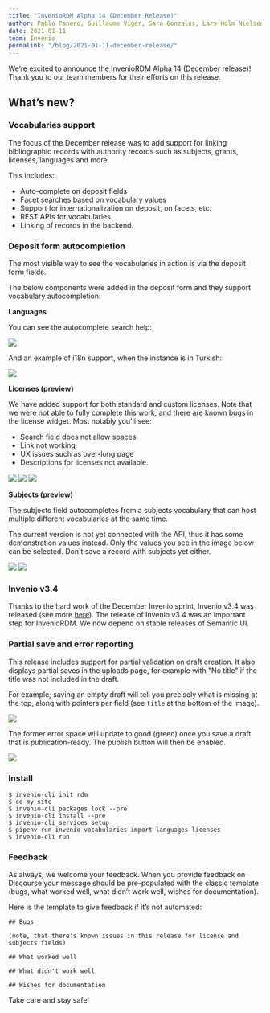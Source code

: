 ```yaml
---
title: "InvenioRDM Alpha 14 (December Release)"
author: Pablo Panero, Guillaume Viger, Sara Gonzales, Lars Holm Nielsen
date: 2021-01-11
team: Invenio
permalink: "/blog/2021-01-11-december-release/"
---
```


We’re excited to announce the InvenioRDM Alpha 14 (December release)! Thank you to our team members for their efforts on this release.

## What’s new?

### Vocabularies support

The focus of the December release was to add support for linking bibliographic records with authority records such as subjects, grants, licenses, languages and more. 

This includes:

- Auto-complete on deposit fields
- Facet searches based on vocabulary values
- Support for internationalization on deposit, on facets, etc.
- REST APIs for vocabularies
- Linking of records in the backend.


### Deposit form autocompletion

The most visible way to see the vocabularies in action is via the deposit form fields.

The below components were added in the deposit form and they support vocabulary autocompletion:

**Languages**

You can see the autocomplete search help:

![](https://codimd.web.cern.ch/uploads/upload_0f6a4248b6ade70453232a3169a0be3e.png)

And an example of i18n support, when the instance is in Turkish:

![](https://codimd.web.cern.ch/uploads/upload_1162c1cc0d211cd2bb7e4eddde1480fd.png)


**Licenses (preview)**

We have added support for both standard and custom licenses. Note that we were not able to fully complete this work, and there are known bugs in the license widget. Most notably you'll see:

- Search field does not allow spaces
- Link not working
- UX issues such as over-long page
- Descriptions for licenses not available.

![](https://codimd.web.cern.ch/uploads/upload_4f0819814051a1b827815b2894e8d6c9.png)
![](https://codimd.web.cern.ch/uploads/upload_96aae4a31af9b4a220c21eca566ab7a7.png)
![](https://codimd.web.cern.ch/uploads/upload_a84cfafab881af6e3019e731bcb7f262.png)


**Subjects (preview)**

The subjects field autocompletes from a subjects vocabulary that can host multiple different vocabularies at the same time. 

The current version is not yet connected with the API, thus it has some demonstration values instead. Only the values you see in the image below can be selected. Don't save a record with subjects yet either.

![](https://codimd.web.cern.ch/uploads/upload_d9b194cd699745641c6eb9060ff62d57.png)
![](https://codimd.web.cern.ch/uploads/upload_ff0edd020454133a9bdaf08465424103.png)


### Invenio v3.4

Thanks to the hard work of the December Invenio sprint, Invenio v3.4 was released (see more [here](https://inveniosoftware.org/blog/2020-12-17-invenio-v340-released/)). The release of Invenio v3.4 was an important step for InvenioRDM. We now depend on stable releases of Semantic UI.

### Partial save and error reporting

This release includes support for partial validation on draft creation. It also displays partial saves in the uploads page, for example with "No title" if the title was not included in the draft.

For example, saving an empty draft will tell you precisely what is missing at the top, along with pointers per field (see `title` at the bottom of the image).

![](https://codimd.web.cern.ch/uploads/upload_39a402a38eaa38e8de0b11769e33b121.png)

The former error space will update to good (green) once you save a draft that is publication-ready. The publish button will then be enabled.

![](https://codimd.web.cern.ch/uploads/upload_b2e7e415ece06d69c9026a1652452683.png)

### Install


```  
$ invenio-cli init rdm
$ cd my-site
$ invenio-cli packages lock --pre
$ invenio-cli install --pre
$ invenio-cli services setup
$ pipenv run invenio vocabularies import languages licenses
$ invenio-cli run
```



### Feedback

As always, we welcome your feedback. When you provide feedback on Discourse your message should be pre-populated with the classic template (bugs, what worked well, what didn’t work well, wishes for documentation).

Here is the template to give feedback if it’s not automated:

```
## Bugs

(note, that there's known issues in this release for license and subjects fields)

## What worked well

## What didn't work well

## Wishes for documentation
```

Take care and stay safe!